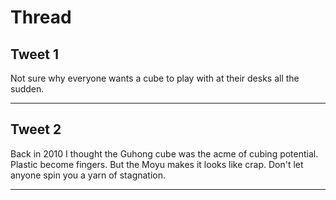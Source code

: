 # Thread

## Tweet 1

Not sure why everyone wants a cube to play with at their desks all the sudden.

---

## Tweet 2

Back in 2010 I thought the Guhong cube was the acme of cubing potential. Plastic become fingers. But the Moyu makes it looks like crap. Don't let anyone spin you a yarn of stagnation.

---

